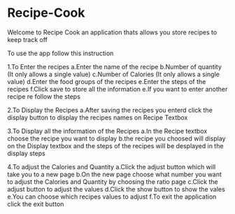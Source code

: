 # Recipe-Cook
Welcome to Recipe Cook  an application thats allows you store recipes to keep track off

To use the app follow this instruction

1.To Enter the recipes
a.Enter the name of the recipe
b.Number of quantity (It only allows a single value)
c.Number of Calories (It only allows a single value)
d.Enter the food groups of the recipes
e.Enter the steps of the recipes
f.Click save to store all the information
e.If you want to enter another recipe re follow the steps

2.To Display the Recipes
a.After saving the recipes you enterd click the display button to display
the recipes names on Recipe Textbox

3.To Display all the information of the Recipes
a.In the Recipe textbox choose the recipe you want to display
b.the recipe you choosed will display on the Display textbox
and the steps of the recipes will be desplayed in the display steps

4.To adjust the Calories and Quantity
a.Click the adjust button which will take you to a new page
b.On the new page choose what number you want to adjust the Calories and Quantity by choosing the ratio page
c.Click the adjust button to adjust the values
d.Click the show button to show the vales
e.You can choose which recipes values to adjust
f.To exit the application click the exit button
